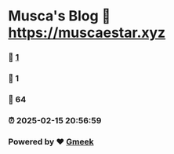 # Musca's Blog :link: https://muscaestar.xyz 
### :page_facing_up: [1](https://muscaestar.xyz/tag.html) 
### :speech_balloon: 1 
### :hibiscus: 64 
### :alarm_clock: 2025-02-15 20:56:59 
### Powered by :heart: [Gmeek](https://github.com/Meekdai/Gmeek)
